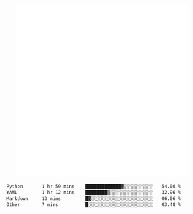 <div align="center">
    <a href="https://konst.fish">
        <img src="https://raw.githubusercontent.com/konstfish/konstfish/master/fish.svg" alt="Logo" width="450"/>
    </a>
</div>

<!--START_SECTION:waka-->

```text
Python       1 hr 59 mins    █████████████▓░░░░░░░░░░░   54.00 %
YAML         1 hr 12 mins    ████████▒░░░░░░░░░░░░░░░░   32.96 %
Markdown     13 mins         █▓░░░░░░░░░░░░░░░░░░░░░░░   06.06 %
Other        7 mins          █░░░░░░░░░░░░░░░░░░░░░░░░   03.48 %
```

<!--END_SECTION:waka-->
